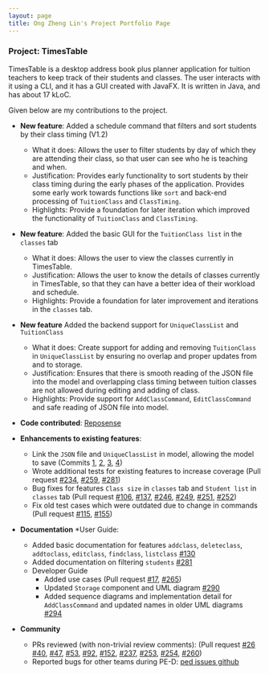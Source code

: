 ```yaml
---
layout: page
title: Ong Zheng Lin's Project Portfolio Page
---
```


### Project: TimesTable

TimesTable is a desktop address book plus planner application for tuition teachers to keep track of their students 
and classes. The user interacts with it using a CLI, and it has a GUI created with JavaFX. It is written in Java, 
and has about 17 kLoC.

Given below are my contributions to the project.

* **New feature**: Added a schedule command that filters and sort students by their class timing (V1.2)
  * What it does: Allows the user to filter students by day of which they are attending their class, so that user 
    can see who he is teaching and when.
  * Justification:  Provides early functionality to sort students by their class timing during the early phases of 
    the application. Provides some early work towards functions like `sort` and back-end processing of 
    `TuitionClass` and `ClassTiming`.
  * Highlights: Provide a foundation for later iteration which improved the functionality of `TuitionClass` and `ClassTiming`.
  
* **New feature**: Added the basic GUI for the `TuitionClass list` in the `classes` tab 
    * What it does: Allows the user to view the classes currently in TimesTable.
    * Justification: Allows the user to know the details of classes currently in TimesTable, so that they can have a 
      better idea of their workload and schedule.
    * Highlights: Provide a foundation for later improvement and iterations in the `classes` tab.
    
* **New feature** Added the backend support for `UniqueClassList` and `TuitionClass`
    * What it does: Create support for adding and removing `TuitionClass` in `UniqueClassList` by ensuring no 
      overlap and proper updates from and to storage.
    * Justification: Ensures that there is smooth reading of the JSON file into the model and overlapping class 
      timing between tuition classes are not allowed during editing and adding of class.
    * Highlights: Provide support for `AddClassCommand`, `EditClassCommand` and safe reading of JSON file into model.

* **Code contributed**: [Reposense](https://nus-cs2103-ay2122s1.github.io/tp-dashboard/?search=f11&sort=groupTitle&sortWithin=title&timeframe=commit&mergegroup=&groupSelect=groupByRepos&breakdown=true&checkedFileTypes=docs~functional-code~test-code~other&since=2021-09-17&tabOpen=true&tabType=authorship&tabAuthor=Ongzl&tabRepo=AY2122S1-CS2103T-F11-1%2Ftp%5Bmaster%5D&authorshipIsMergeGroup=false&authorshipFileTypes=docs~functional-code~test-code~other&authorshipIsBinaryFileTypeChecked=false)
  
* **Enhancements to existing features**:
    * Link the `JSON` file and `UniqueClassList` in model, allowing the model to save (Commits [1](https://github.com/AY2122S1-CS2103T-F11-1/tp/commit/e632b2de0b0f44bc67e84de601d8632e28696bf1),
      [2](https://github.com/AY2122S1-CS2103T-F11-1/tp/commit/7ddac4e24d6abc6da6b669c0daf50a85601c3f5a),
      [3](https://github.com/AY2122S1-CS2103T-F11-1/tp/commit/d344612297e2d21c988653b51a7eaa7d409cdacb),
      [4](https://github.com/AY2122S1-CS2103T-F11-1/tp/commit/39d388fd3f0bf55dd3dcab9995d41ccf0419f0c6))
    * Wrote additional tests for existing features to increase coverage (Pull request 
      [\#234](https://github.com/AY2122S1-CS2103T-F11-1/tp/pull/234),
      [\#259](https://github.com/AY2122S1-CS2103T-F11-1/tp/pull/259),
      [\#281](https://github.com/AY2122S1-CS2103T-F11-1/tp/pull/281))
    * Bug fixes for features `Class size` in `classes` tab and `Student list` in `classes` tab (Pull request 
      [\#106](https://github.com/AY2122S1-CS2103T-F11-1/tp/pull/106),
      [\#137](https://github.com/AY2122S1-CS2103T-F11-1/tp/pull/137),
      [\#246](https://github.com/AY2122S1-CS2103T-F11-1/tp/pull/246),
      [\#249](https://github.com/AY2122S1-CS2103T-F11-1/tp/pull/249),
      [\#251](https://github.com/AY2122S1-CS2103T-F11-1/tp/pull/251),
      [\#252](https://github.com/AY2122S1-CS2103T-F11-1/tp/pull/252))
    * Fix old test cases which were outdated due to change in commands (Pull request [\#115](https://github.com/AY2122S1-CS2103T-F11-1/tp/pull/115), [\#155](https://github.com/AY2122S1-CS2103T-F11-1/tp/pull/155))
  
* **Documentation**
  *User Guide:
    * Added basic documentation for features `addclass`, `deleteclass`, `addtoclass`, `editclass`, `findclass`, 
      `listclass` [\#130](https://github.com/AY2122S1-CS2103T-F11-1/tp/pull/130)
    * Added documentation on filtering `students` [\#281](https://github.com/AY2122S1-CS2103T-F11-1/tp/pull/281)
  * Developer Guide
    * Added use cases (Pull request 
      [\#17](https://github.com/AY2122S1-CS2103T-F11-1/tp/pull/17),
      [\#265](https://github.com/AY2122S1-CS2103T-F11-1/tp/pull/265))
    * Updated `Storage` component and UML diagram [\#290](https://github.com/AY2122S1-CS2103T-F11-1/tp/pull/290)
    * Added sequence diagrams and implementation detail for `AddClassCommand` and updated names in older UML diagrams 
      [\#294](https://github.com/AY2122S1-CS2103T-F11-1/tp/pull/294)
    
* **Community**
  * PRs reviewed (with non-trivial review comments): (Pull request 
    [\#26](https://github.com/AY2122S1-CS2103T-F11-1/tp/pull/26)
    [\#40](https://github.com/AY2122S1-CS2103T-F11-1/tp/pull/40),
    [\#47](https://github.com/AY2122S1-CS2103T-F11-1/tp/pull/47#partial-pull-merging),
    [\#53](https://github.com/AY2122S1-CS2103T-F11-1/tp/pull/53),
    [\#92](https://github.com/AY2122S1-CS2103T-F11-1/tp/pull/92),
    [\#152](https://github.com/AY2122S1-CS2103T-F11-1/tp/pull/152),
    [\#237](https://github.com/AY2122S1-CS2103T-F11-1/tp/pull/237),
    [\#253](https://github.com/AY2122S1-CS2103T-F11-1/tp/pull/253),
    [\#254](https://github.com/AY2122S1-CS2103T-F11-1/tp/pull/254),
    [\#260](https://github.com/AY2122S1-CS2103T-F11-1/tp/pull/260))
  * Reported bugs for other teams during PE-D: [ped issues github](https://github.com/Ongzl/ped/issues)
  

